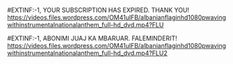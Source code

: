 #EXTINF:-1, YOUR SUBSCRIPTION HAS EXPIRED. THANK YOU!
https://videos.files.wordpress.com/OM41ulFB/albanianflaginhd1080pwavingwithinstrumentalnationalanthem_full-hd_dvd.mp4?FLU

#EXTINF:-1, ABONIMI JUAJ KA MBARUAR. FALEMINDERIT!
https://videos.files.wordpress.com/OM41ulFB/albanianflaginhd1080pwavingwithinstrumentalnationalanthem_full-hd_dvd.mp4?FLU2
